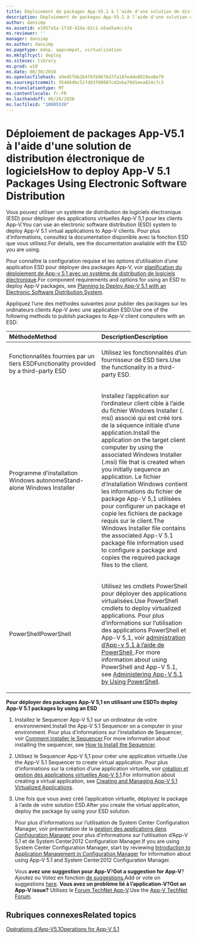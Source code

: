 ```yaml
---
title: Déploiement de packages App-V5.1 à l'aide d'une solution de distribution électronique de logiciels
description: Déploiement de packages App-V5.1 à l'aide d'une solution de distribution électronique de logiciels
author: dansimp
ms.assetid: e1957a5a-1f18-42da-b2c1-a5ae5a4cca7a
ms.reviewer: ''
manager: dansimp
ms.author: dansimp
ms.pagetype: mdop, appcompat, virtualization
ms.mktglfcycl: deploy
ms.sitesec: library
ms.prod: w10
ms.date: 08/30/2016
ms.openlocfilehash: a9ed5fbb264f8fb9676d7fa18fe4de8019ea8e79
ms.sourcegitcommit: 354664bc527d93f80687cd2eba70d1eea024c7c3
ms.translationtype: MT
ms.contentlocale: fr-FR
ms.lasthandoff: 06/26/2020
ms.locfileid: "10805538"
---
```

# <span data-ttu-id="357f7-103">Déploiement de packages App-V5.1 à l'aide d'une solution de distribution électronique de logiciels</span><span class="sxs-lookup"><span data-stu-id="357f7-103">How to deploy App-V 5.1 Packages Using Electronic Software Distribution</span></span>


<span data-ttu-id="357f7-104">Vous pouvez utiliser un système de distribution de logiciels électronique (ESD) pour déployer des applications virtuelles App-V 5,1 pour les clients App-V.</span><span class="sxs-lookup"><span data-stu-id="357f7-104">You can use an electronic software distribution (ESD) system to deploy App-V 5.1 virtual applications to App-V clients.</span></span> <span data-ttu-id="357f7-105">Pour plus d’informations, consultez la documentation disponible avec la fonction ESD que vous utilisez.</span><span class="sxs-lookup"><span data-stu-id="357f7-105">For details, see the documentation available with the ESD you are using.</span></span>

<span data-ttu-id="357f7-106">Pour connaître la configuration requise et les options d’utilisation d’une application ESD pour déployer des packages App-V, voir [planification du déploiement de App-v 5,1 avec un système de distribution de logiciels électronique](planning-to-deploy-app-v-51-with-an-electronic-software-distribution-system.md).</span><span class="sxs-lookup"><span data-stu-id="357f7-106">For component requirements and options for using an ESD to deploy App-V packages, see [Planning to Deploy App-V 5.1 with an Electronic Software Distribution System](planning-to-deploy-app-v-51-with-an-electronic-software-distribution-system.md).</span></span>

<span data-ttu-id="357f7-107">Appliquez l’une des méthodes suivantes pour publier des packages sur les ordinateurs clients App-V avec une application ESD:</span><span class="sxs-lookup"><span data-stu-id="357f7-107">Use one of the following methods to publish packages to App-V client computers with an ESD:</span></span>

<table>
<colgroup>
<col width="50%" />
<col width="50%" />
</colgroup>
<thead>
<tr class="header">
<th align="left"><span data-ttu-id="357f7-108">Méthode</span><span class="sxs-lookup"><span data-stu-id="357f7-108">Method</span></span></th>
<th align="left"><span data-ttu-id="357f7-109">Description</span><span class="sxs-lookup"><span data-stu-id="357f7-109">Description</span></span></th>
</tr>
</thead>
<tbody>
<tr class="odd">
<td align="left"><p><span data-ttu-id="357f7-110">Fonctionnalités fournies par un tiers ESD</span><span class="sxs-lookup"><span data-stu-id="357f7-110">Functionality provided by a third-party ESD</span></span></p></td>
<td align="left"><p><span data-ttu-id="357f7-111">Utilisez les fonctionnalités d’un fournisseur de ESD tiers.</span><span class="sxs-lookup"><span data-stu-id="357f7-111">Use the functionality in a third-party ESD.</span></span></p></td>
</tr>
<tr class="even">
<td align="left"><p><span data-ttu-id="357f7-112">Programme d’installation Windows autonome</span><span class="sxs-lookup"><span data-stu-id="357f7-112">Stand-alone Windows Installer</span></span></p></td>
<td align="left"><p><span data-ttu-id="357f7-113">Installez l’application sur l’ordinateur client cible à l’aide du fichier Windows Installer (. msi) associé qui est créé lors de la séquence initiale d’une application.</span><span class="sxs-lookup"><span data-stu-id="357f7-113">Install the application on the target client computer by using the associated Windows Installer (.msi) file that is created when you initially sequence an application.</span></span> <span data-ttu-id="357f7-114">Le fichier d’installation Windows contient les informations du fichier de package App-V 5,1 utilisées pour configurer un package et copie les fichiers de package requis sur le client.</span><span class="sxs-lookup"><span data-stu-id="357f7-114">The Windows Installer file contains the associated App-V 5.1 package file information used to configure a package and copies the required package files to the client.</span></span></p></td>
</tr>
<tr class="odd">
<td align="left"><p><span data-ttu-id="357f7-115">PowerShell</span><span class="sxs-lookup"><span data-stu-id="357f7-115">PowerShell</span></span></p></td>
<td align="left"><p><span data-ttu-id="357f7-116">Utilisez les cmdlets PowerShell pour déployer des applications virtualisées.</span><span class="sxs-lookup"><span data-stu-id="357f7-116">Use PowerShell cmdlets to deploy virtualized applications.</span></span> <span data-ttu-id="357f7-117">Pour plus d’informations sur l’utilisation des applications PowerShell et App-V 5,1, voir <a href="administering-app-v-51-by-using-powershell.md" data-raw-source="[Administering App-V 5.1 by Using PowerShell](administering-app-v-51-by-using-powershell.md)"> administration d’App-v 5,1 à l’aide de PowerShell </a> .</span><span class="sxs-lookup"><span data-stu-id="357f7-117">For more information about using PowerShell and App-V 5.1, see <a href="administering-app-v-51-by-using-powershell.md" data-raw-source="[Administering App-V 5.1 by Using PowerShell](administering-app-v-51-by-using-powershell.md)">Administering App-V 5.1 by Using PowerShell</a>.</span></span></p></td>
</tr>
</tbody>
</table>

 

**<span data-ttu-id="357f7-118">Pour déployer des packages App-V 5,1 en utilisant une ESD</span><span class="sxs-lookup"><span data-stu-id="357f7-118">To deploy App-V 5.1 packages by using an ESD</span></span>**

1.  <span data-ttu-id="357f7-119">Installez le Sequencer App-V 5,1 sur un ordinateur de votre environnement.</span><span class="sxs-lookup"><span data-stu-id="357f7-119">Install the App-V 5.1 Sequencer on a computer in your environment.</span></span> <span data-ttu-id="357f7-120">Pour plus d’informations sur l’installation de Sequencer, voir [Comment installer le Sequencer](how-to-install-the-sequencer-51beta-gb18030.md).</span><span class="sxs-lookup"><span data-stu-id="357f7-120">For more information about installing the sequencer, see [How to Install the Sequencer](how-to-install-the-sequencer-51beta-gb18030.md).</span></span>

2.  <span data-ttu-id="357f7-121">Utilisez le Sequencer App-V 5,1 pour créer une application virtuelle.</span><span class="sxs-lookup"><span data-stu-id="357f7-121">Use the App-V 5.1 Sequencer to create virtual application.</span></span> <span data-ttu-id="357f7-122">Pour plus d’informations sur la création d’une application virtuelle, voir [création et gestion des applications virtuelles App-V 5,1](creating-and-managing-app-v-51-virtualized-applications.md).</span><span class="sxs-lookup"><span data-stu-id="357f7-122">For information about creating a virtual application, see [Creating and Managing App-V 5.1 Virtualized Applications](creating-and-managing-app-v-51-virtualized-applications.md).</span></span>

3.  <span data-ttu-id="357f7-123">Une fois que vous avez créé l’application virtuelle, déployez le package à l’aide de votre solution ESD.</span><span class="sxs-lookup"><span data-stu-id="357f7-123">After you create the virtual application, deploy the package by using your ESD solution.</span></span>

    <span data-ttu-id="357f7-124">Pour plus d’informations sur l’utilisation de System Center Configuration Manager, voir présentation de la [gestion des applications dans Configuration Manager](https://go.microsoft.com/fwlink/?LinkId=281816) pour plus d’informations sur l’utilisation d’App-V 5,1 et de System Center2012 Configuration Manager.</span><span class="sxs-lookup"><span data-stu-id="357f7-124">If you are using System Center Configuration Manager, start by reviewing [Introduction to Application Management in Configuration Manager](https://go.microsoft.com/fwlink/?LinkId=281816) for information about using App-V 5.1 and System Center2012 Configuration Manager.</span></span>

    <span data-ttu-id="357f7-125">Vous **avez une suggestion pour App-V**?</span><span class="sxs-lookup"><span data-stu-id="357f7-125">**Got a suggestion for App-V**?</span></span> <span data-ttu-id="357f7-126">Ajoutez ou Votez en fonction [de suggestions.](http://appv.uservoice.com/forums/280448-microsoft-application-virtualization)</span><span class="sxs-lookup"><span data-stu-id="357f7-126">Add or vote on suggestions [here](http://appv.uservoice.com/forums/280448-microsoft-application-virtualization).</span></span> **<span data-ttu-id="357f7-127">Vous avez un problème lié à l’application-V?</span><span class="sxs-lookup"><span data-stu-id="357f7-127">Got an App-V issue?</span></span>** <span data-ttu-id="357f7-128">Utilisez le [Forum TechNet App-V](https://social.technet.microsoft.com/Forums/home?forum=mdopappv).</span><span class="sxs-lookup"><span data-stu-id="357f7-128">Use the [App-V TechNet Forum](https://social.technet.microsoft.com/Forums/home?forum=mdopappv).</span></span>

## <span data-ttu-id="357f7-129">Rubriques connexes</span><span class="sxs-lookup"><span data-stu-id="357f7-129">Related topics</span></span>


[<span data-ttu-id="357f7-130">Opérations d'App-V5.1</span><span class="sxs-lookup"><span data-stu-id="357f7-130">Operations for App-V 5.1</span></span>](operations-for-app-v-51.md)

 

 





